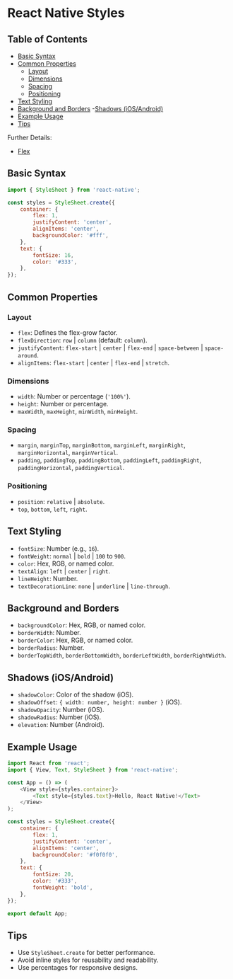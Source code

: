 # React Native Styles

## Table of Contents
- [Basic Syntax](#basic%20syntax)
- [Common Properties](#common%20properties)
    - [Layout](#layout)
    - [Dimensions](#dimensions)
    - [Spacing](#spacing)
    - [Positioning](#positioning)
- [Text Styling](#text%20styling)
- [Background and Borders](#background%20and%20borders)
-[Shadows (iOS/Android)](#Shadows%20(iOS/Android)) 
- [Example Usage](#example%20usage)
- [Tips](#tips)

Further Details:  
- [Flex](Flex.md)

## Basic Syntax
```javascript
import { StyleSheet } from 'react-native';

const styles = StyleSheet.create({
    container: {
        flex: 1,
        justifyContent: 'center',
        alignItems: 'center',
        backgroundColor: '#fff',
    },
    text: {
        fontSize: 16,
        color: '#333',
    },
});
```

## Common Properties

### Layout
- `flex`: Defines the flex-grow factor.
- `flexDirection`: `row` | `column` (default: `column`).
- `justifyContent`: `flex-start` | `center` | `flex-end` | `space-between` | `space-around`.
- `alignItems`: `flex-start` | `center` | `flex-end` | `stretch`.

### Dimensions
- `width`: Number or percentage (`'100%'`).
- `height`: Number or percentage.
- `maxWidth`, `maxHeight`, `minWidth`, `minHeight`.

### Spacing
- `margin`, `marginTop`, `marginBottom`, `marginLeft`, `marginRight`, `marginHorizontal`, `marginVertical`.
- `padding`, `paddingTop`, `paddingBottom`, `paddingLeft`, `paddingRight`, `paddingHorizontal`, `paddingVertical`.

### Positioning
- `position`: `relative` | `absolute`.
- `top`, `bottom`, `left`, `right`.

## Text Styling
- `fontSize`: Number (e.g., `16`).
- `fontWeight`: `normal` | `bold` | `100` to `900`.
- `color`: Hex, RGB, or named color.
- `textAlign`: `left` | `center` | `right`.
- `lineHeight`: Number.
- `textDecorationLine`: `none` | `underline` | `line-through`.

## Background and Borders
- `backgroundColor`: Hex, RGB, or named color.
- `borderWidth`: Number.
- `borderColor`: Hex, RGB, or named color.
- `borderRadius`: Number.
- `borderTopWidth`, `borderBottomWidth`, `borderLeftWidth`, `borderRightWidth`.

## Shadows (iOS/Android)
- `shadowColor`: Color of the shadow (iOS).
- `shadowOffset`: `{ width: number, height: number }` (iOS).
- `shadowOpacity`: Number (iOS).
- `shadowRadius`: Number (iOS).
- `elevation`: Number (Android).

## Example Usage
```javascript
import React from 'react';
import { View, Text, StyleSheet } from 'react-native';

const App = () => (
    <View style={styles.container}>
        <Text style={styles.text}>Hello, React Native!</Text>
    </View>
);

const styles = StyleSheet.create({
    container: {
        flex: 1,
        justifyContent: 'center',
        alignItems: 'center',
        backgroundColor: '#f0f0f0',
    },
    text: {
        fontSize: 20,
        color: '#333',
        fontWeight: 'bold',
    },
});

export default App;
```

## Tips
- Use `StyleSheet.create` for better performance.
- Avoid inline styles for reusability and readability.
- Use percentages for responsive designs.
